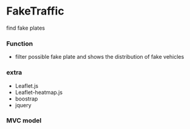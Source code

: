 # FakeTraffic
find fake plates
### Function
- filter possible fake plate and shows the distribution of fake vehicles

### extra
- Leaflet.js
- Leaflet-heatmap.js
- boostrap
- jquery

### MVC model

